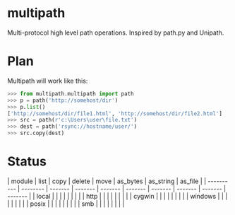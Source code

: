 multipath
=========

Multi-protocol high level path operations. Inspired by path.py and Unipath.

Plan
====

Multipath will work like this:

```python
>>> from multipath.multipath import path
>>> p = path('http://somehost/dir')
>>> p.list()
['http://somehost/dir/file1.html', 'http://somehost/dir/file2.html']
>>> src = path(r'c:\Users\user\file.txt')
>>> dest = path('rsync://hostname/user/')
>>> src.copy(dest)
```

Status
======

| module     | list | copy | delete | move | as_bytes | as_string | as_file |
| ---------- | -------- | ------- | ------- | ------- | ------- | ------- | ------- | ------- | ------- |
| local      | | | | | | | |
| http       | | | | | | | |
| cygwin     | | | | | | | |
| windows    | | | | | | | |
| posix      | | | | | | | |
| smb        | | | | | | | |
